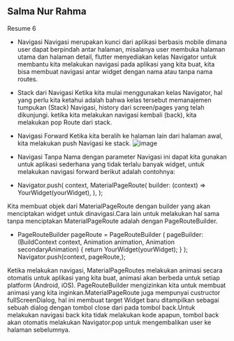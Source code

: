 ## Salma Nur Rahma ##
Resume 6

- Navigasi
Navigasi merupakan kunci dari aplikasi berbasis mobile dimana user dapat berpindah antar halaman, misalanya user membuka halaman utama dan halaman detail, flutter menyediakan kelas Navigator untuk membantu kita melakukan navigasi pada aplikasi yang kita buat, kita bisa membuat navigasi antar widget dengan nama atau tanpa nama routes.

- Stack dari Navigasi
Ketika kita mulai menggunakan kelas Navigator, hal yang perlu kita ketahui adalah bahwa kelas tersebut memanajemen tumpukan (Stack) Navigasi, history dari screen/pages yang telah dikunjungi. ketika kita melakukan navigasi kembali (back), kita melakukan pop Route dari stack.

- Navigasi Forward
Ketika kita beralih ke halaman lain dari halaman awal, kita melakukan push Navigasi ke stack.
 ![image](https://user-images.githubusercontent.com/99798368/159413045-bd53081a-3fd2-4c00-95f2-bba354c162e3.png)


- Navigasi Tanpa Nama dengan parameter
Navigasi ini dapat kita gunakan untuk aplikasi sederhana yang tidak terlalu banyak widget, untuk melakukan navigasi forward berikut adalah contohnya:




- Navigator.push(
  context,
  MaterialPageRoute(
    builder: (context) => YourWidget(yourWidget),
  ),
);





Kita membuat objek dari MaterialPageRoute dengan builder yang akan menciptakan widget untuk dinavigasi.Cara lain untuk melakukan hal sama tanpa menciptakan MaterialPageRoute adalah dengan PageRouteBuilder.




- PageRouteBuilder pageRoute = PageRouteBuilder (
  pageBuilder: (BuildContext context, Animation animation, Animation secondaryAnimation) {
    return YourWidget(yourWidget);
    }
  );
Navigator.push(context, pageRoute,);





Ketika melakukan navigasi, MaterialPageRoutes melakukan animasi secara otomatis untuk aplikasi yang kita buat, animasi akan berbeda untuk setiap platform (Android, iOS). PageRouteBuilder mengizinkan kita untuk membuat animasi yang kita inginkan.MaterialPageRoute juga mempunyai custructor fullScreenDialog, hal ini membuat target Widget baru ditampilkan sebagai sebuah dialog dengan tombol close dari pada tombol back.Untuk melakukan navigasi back kita tidak melakukan kode apapun, tombol back akan otomatis melakukan Navigator.pop untuk mengembalikan user ke halaman sebelumnya.

